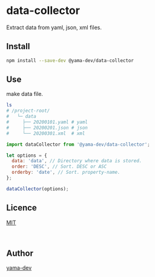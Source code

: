 # data-collector

Extract data from yaml, json, xml files.

## Install

``` bash
npm install --save-dev @yama-dev/data-collector
```

## Use

make data file.

``` bash
ls
# /project-root/
#   └─ data
#     ├── 20200101.yaml # yaml
#     ├── 20200201.json # json
#     └── 20200301.xml  # xml
```

``` javascript
import dataCollector from '@yama-dev/data-collector';

let options = {
  data: 'data', // Directory where data is stored.
  order: 'DESC', // Sort. DESC or ASC
  orderby: 'date', // Sort. property-name.
};

dataCollector(options);
```

## Licence

[MIT](https://mit-license.org/)

<br>

## Author

[yama-dev](https://github.com/yama-dev)

